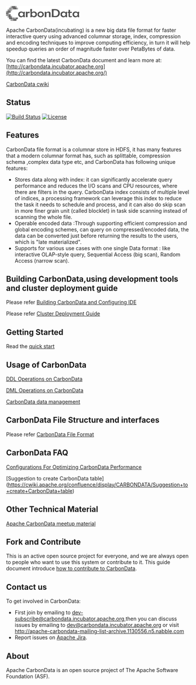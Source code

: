 <!--
    Licensed to the Apache Software Foundation (ASF) under one
    or more contributor license agreements.  See the NOTICE file
    distributed with this work for additional information
    regarding copyright ownership.  The ASF licenses this file
    to you under the Apache License, Version 2.0 (the
    "License"); you may not use this file except in compliance
    with the License.  You may obtain a copy of the License at

      http://www.apache.org/licenses/LICENSE-2.0

    Unless required by applicable law or agreed to in writing,
    software distributed under the License is distributed on an
    "AS IS" BASIS, WITHOUT WARRANTIES OR CONDITIONS OF ANY
    KIND, either express or implied.  See the License for the
    specific language governing permissions and limitations
    under the License.
-->

<img src="/docs/images/format/CarbonData_logo.png" width="200" height="40">

Apache CarbonData(incubating) is a new big data file format for faster
interactive query using advanced columnar storage, index, compression
and encoding techniques to improve computing efficiency, in turn it will 
help speedup queries an order of magnitude faster over PetaBytes of data. 

You can find the latest CarbonData document and learn more at:
[http://carbondata.incubator.apache.org](http://carbondata.incubator.apache.org/)

[CarbonData cwiki](https://cwiki.apache.org/confluence/display/CARBONDATA/)

## Status
[![Build Status](https://travis-ci.org/apache/incubator-carbondata.svg?branch=master)](https://travis-ci.org/apache/incubator-carbondata)
[![License](https://img.shields.io/badge/license-Apache%202-4EB1BA.svg)](https://www.apache.org/licenses/LICENSE-2.0.html)

## Features
CarbonData file format is a columnar store in HDFS, it has many features that a modern columnar format has, such as splittable, compression schema ,complex data type etc, and CarbonData has following unique features:
* Stores data along with index: it can significantly accelerate query performance and reduces the I/O scans and CPU resources, where there are filters in the query.  CarbonData index consists of multiple level of indices, a processing framework can leverage this index to reduce the task it needs to schedule and process, and it can also do skip scan in more finer grain unit (called blocklet) in task side scanning instead of scanning the whole file. 
* Operable encoded data :Through supporting efficient compression and global encoding schemes, can query on compressed/encoded data, the data can be converted just before returning the results to the users, which is "late materialized". 
* Supports for various use cases with one single Data format : like interactive OLAP-style query, Sequential Access (big scan), Random Access (narrow scan). 

## Building CarbonData,using development tools and cluster deployment guide
Please refer [Building CarbonData and Configuring IDE](https://cwiki.apache.org/confluence/display/CARBONDATA/Building+CarbonData+And+IDE+Configuration)

Please refer [Cluster Deployment Guide](https://cwiki.apache.org/confluence/display/CARBONDATA/Cluster+deployment+guide)

## Getting Started
Read the [quick start](https://cwiki.apache.org/confluence/display/CARBONDATA/Quick+Start)

## Usage of CarbonData
 [DDL Operations on CarbonData](https://cwiki.apache.org/confluence/display/CARBONDATA/DDL+operations+on+CarbonData) 
 
 [DML Operations on CarbonData](https://cwiki.apache.org/confluence/display/CARBONDATA/DML+operations+on+CarbonData)  
 
 [CarbonData data management](https://cwiki.apache.org/confluence/display/CARBONDATA/Data+Management)  

## CarbonData File Structure and interfaces
Please refer [CarbonData File Format](https://cwiki.apache.org/confluence/display/CARBONDATA/CarbonData+File+Structure+and+Format)

## CarbonData FAQ 
[Configurations For Optimizing CarbonData Performance](https://cwiki.apache.org/confluence/display/CARBONDATA/Configurations+For+Optimizing+CarbonData+Performance)

[Suggestion to create CarbonData table]
(https://cwiki.apache.org/confluence/display/CARBONDATA/Suggestion+to+create+CarbonData+table)

## Other Technical Material
[Apache CarbonData meetup material](docs/Apache-CarbonData-meetup-material.pdf)

## Fork and Contribute
This is an active open source project for everyone, and we are always open to people who want to use this system or contribute to it. 
This guide document introduce [how to contribute to CarbonData](https://cwiki.apache.org/confluence/display/CARBONDATA/Contributing+to+CarbonData).

## Contact us
To get involved in CarbonData:

* First join by emailing to [dev-subscribe@carbondata.incubator.apache.org](mailto:dev-subscribe@carbondata.incubator.apache.org),then you can discuss issues by emailing to [dev@carbondata.incubator.apache.org](mailto:dev@carbondata.incubator.apache.org) or visit http://apache-carbondata-mailing-list-archive.1130556.n5.nabble.com
* Report issues on [Apache Jira](https://issues.apache.org/jira/browse/CARBONDATA).

## About
Apache CarbonData is an open source project of The Apache Software Foundation (ASF).

